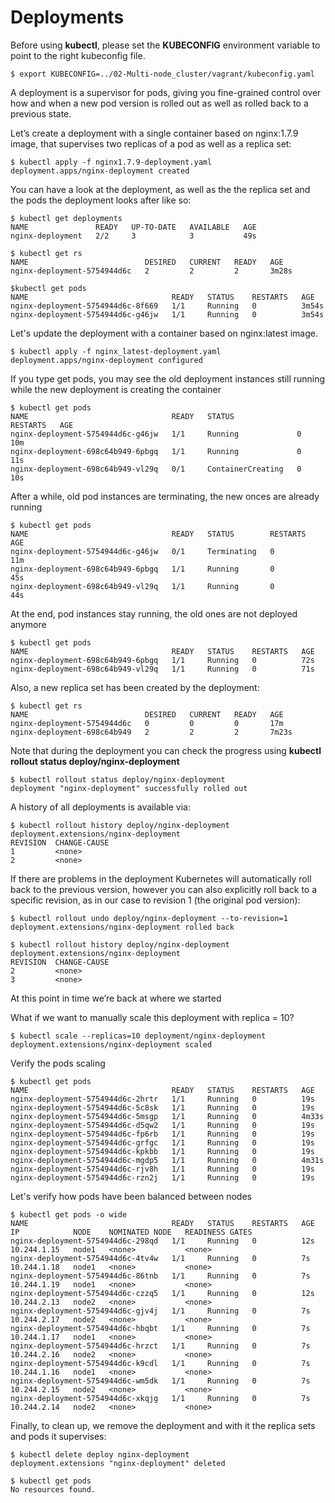 # Deployments

Before using **kubectl**, please set the **KUBECONFIG** environment variable to point to the right kubeconfig file.

```
$ export KUBECONFIG=../02-Multi-node_cluster/vagrant/kubeconfig.yaml
```

A deployment is a supervisor for pods, giving you fine-grained control over how and when a new pod version is rolled out as well as rolled back to a previous state.

Let’s create a deployment with a single container based on nginx:1.7.9 image, that supervises two replicas of a pod as well as a replica set:

```
$ kubectl apply -f nginx1.7.9-deployment.yaml
deployment.apps/nginx-deployment created
```

You can have a look at the deployment, as well as the the replica set and the pods the deployment looks after like so:

```
$ kubectl get deployments 
NAME               READY   UP-TO-DATE   AVAILABLE   AGE
nginx-deployment   2/2     3            3           49s

$ kubectl get rs
NAME                          DESIRED   CURRENT   READY   AGE
nginx-deployment-5754944d6c   2         2         2       3m28s

$kubectl get pods
NAME                                READY   STATUS    RESTARTS   AGE
nginx-deployment-5754944d6c-8f669   1/1     Running   0          3m54s
nginx-deployment-5754944d6c-g46jw   1/1     Running   0          3m54s
```

Let's update the deployment with a container based on nginx:latest image.

```
$ kubectl apply -f nginx_latest-deployment.yaml
deployment.apps/nginx-deployment configured
```

If you type get pods, you may see the old deployment instances still running while the new deployment is creating the container
```
$ kubectl get pods
NAME                                READY   STATUS              RESTARTS   AGE
nginx-deployment-5754944d6c-g46jw   1/1     Running             0          10m
nginx-deployment-698c64b949-6pbgq   1/1     Running             0          11s
nginx-deployment-698c64b949-vl29q   0/1     ContainerCreating   0          10s
```

After a while, old pod instances are terminating, the new onces are already running
```
$ kubectl get pods
NAME                                READY   STATUS        RESTARTS   AGE
nginx-deployment-5754944d6c-g46jw   0/1     Terminating   0          11m
nginx-deployment-698c64b949-6pbgq   1/1     Running       0          45s
nginx-deployment-698c64b949-vl29q   1/1     Running       0          44s
```

At the end, pod instances stay running, the old ones are not deployed anymore
```
$ kubectl get pods
NAME                                READY   STATUS    RESTARTS   AGE
nginx-deployment-698c64b949-6pbgq   1/1     Running   0          72s
nginx-deployment-698c64b949-vl29q   1/1     Running   0          71s
```

Also, a new replica set has been created by the deployment:

```
$ kubectl get rs
NAME                          DESIRED   CURRENT   READY   AGE
nginx-deployment-5754944d6c   0         0         0       17m
nginx-deployment-698c64b949   2         2         2       7m23s
```

Note that during the deployment you can check the progress using **kubectl rollout status deploy/nginx-deployment**

```
$ kubectl rollout status deploy/nginx-deployment
deployment "nginx-deployment" successfully rolled out
```

A history of all deployments is available via:

```
$ kubectl rollout history deploy/nginx-deployment
deployment.extensions/nginx-deployment 
REVISION  CHANGE-CAUSE
1         <none>
2         <none>
```

If there are problems in the deployment Kubernetes will automatically roll back to the previous version, however you can also explicitly roll back to a specific revision, as in our case to revision 1 (the original pod version):

```
$ kubectl rollout undo deploy/nginx-deployment --to-revision=1
deployment.extensions/nginx-deployment rolled back

$ kubectl rollout history deploy/nginx-deployment
deployment.extensions/nginx-deployment 
REVISION  CHANGE-CAUSE
2         <none>
3         <none>
```

At this point in time we’re back at where we started

What if we want to manually scale this deployment with replica = 10?

```
$ kubectl scale --replicas=10 deployment/nginx-deployment
deployment.extensions/nginx-deployment scaled
```

Verify the pods scaling

```
$ kubectl get pods
NAME                                READY   STATUS    RESTARTS   AGE
nginx-deployment-5754944d6c-2hrtr   1/1     Running   0          19s
nginx-deployment-5754944d6c-5c8sk   1/1     Running   0          19s
nginx-deployment-5754944d6c-5msgp   1/1     Running   0          4m33s
nginx-deployment-5754944d6c-d5qw2   1/1     Running   0          19s
nginx-deployment-5754944d6c-fp6rb   1/1     Running   0          19s
nginx-deployment-5754944d6c-grfgc   1/1     Running   0          19s
nginx-deployment-5754944d6c-kpkbb   1/1     Running   0          19s
nginx-deployment-5754944d6c-mgdp5   1/1     Running   0          4m31s
nginx-deployment-5754944d6c-rjv8h   1/1     Running   0          19s
nginx-deployment-5754944d6c-rzn2j   1/1     Running   0          19s
```


Let's verify how pods have been balanced between nodes

```
$ kubectl get pods -o wide
NAME                                READY   STATUS    RESTARTS   AGE   IP            NODE    NOMINATED NODE   READINESS GATES
nginx-deployment-5754944d6c-298qd   1/1     Running   0          12s   10.244.1.15   node1   <none>           <none>
nginx-deployment-5754944d6c-4tv4w   1/1     Running   0          7s    10.244.1.18   node1   <none>           <none>
nginx-deployment-5754944d6c-86tnb   1/1     Running   0          7s    10.244.1.19   node1   <none>           <none>
nginx-deployment-5754944d6c-czzq5   1/1     Running   0          12s   10.244.2.13   node2   <none>           <none>
nginx-deployment-5754944d6c-gjv4j   1/1     Running   0          7s    10.244.2.17   node2   <none>           <none>
nginx-deployment-5754944d6c-hbqbt   1/1     Running   0          7s    10.244.1.17   node1   <none>           <none>
nginx-deployment-5754944d6c-hrzct   1/1     Running   0          7s    10.244.2.16   node2   <none>           <none>
nginx-deployment-5754944d6c-k9cdl   1/1     Running   0          7s    10.244.1.16   node1   <none>           <none>
nginx-deployment-5754944d6c-wm5dk   1/1     Running   0          7s    10.244.2.15   node2   <none>           <none>
nginx-deployment-5754944d6c-xkqjg   1/1     Running   0          7s    10.244.2.14   node2   <none>           <none>
```

Finally, to clean up, we remove the deployment and with it the replica sets and pods it supervises:

```
$ kubectl delete deploy nginx-deployment
deployment.extensions "nginx-deployment" deleted

$ kubectl get pods
No resources found.
```